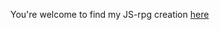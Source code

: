 You're welcome to find my JS-rpg creation [here](https://xandradebacker.github.io/js-rpg/index.html)
